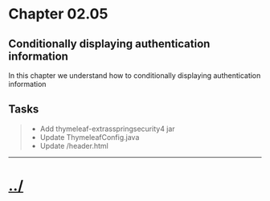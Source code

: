 # Chapter 02.05

## Conditionally displaying authentication information
In this chapter we understand how to conditionally displaying authentication information

## Tasks

>* Add thymeleaf-extrasspringsecurity4 jar
>* Update ThymeleafConfig.java
>* Update /header.html


---

# [../](../README.md)
